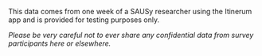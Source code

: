 This data comes from one week of a SAUSy researcher using the Itinerum app and is provided for testing purposes only.

*Please be very careful not to ever share any confidential data from survey participants here or elsewhere.*

